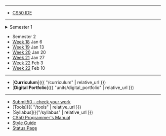 ***
* [CS50 IDE](https://ide.cs50.io/)

***
<details>
<summary>Semester 1
</summary>
<ul>
<li><a href="https://candib80.github.io/ap/weeks/week0/">Week 0</a></li>
<li><a href="https://candib80.github.io/ap/weeks/week1/">Week 1</a></li>
<li><a href="https://candib80.github.io/ap/weeks/week2/">Week 2</a></li>
<li><a href="https://candib80.github.io/ap/weeks/week3/">Week 3</a></li>
<li><a href="https://candib80.github.io/ap/weeks/week4/">Week 4</a></li>
<li><a href="https://candib80.github.io/ap/weeks/week5/">Week 5</a></li>
<li><a href="https://candib80.github.io/ap/weeks/week6/">Week 6</a></li>
<li><a href="https://candib80.github.io/ap/weeks/week7/">Week 7</a></li>
<li><a href="https://candib80.github.io/ap/weeks/week8/">Week 8</a></li>
<li><a href="https://candib80.github.io/ap/weeks/week9/">Week 9</a></li>
<li><a href="https://candib80.github.io/ap/weeks/week10/">Week 10</a></li>
<li><a href="https://candib80.github.io/ap/weeks/week11/">Week 11</a> Nov 4</li>
<li><a href="https://candib80.github.io/ap/weeks/week12/">Week 12</a> Nov 11</li>
<li><a href="https://candib80.github.io/ap/weeks/week13/">Week 13</a> Nov 18</li>
<li><a href="https://candib80.github.io/ap/weeks/week14/">Week 14</a> Nov 25</li>
<li><a href="https://candib80.github.io/ap/weeks/week15/">Week 15</a> Dec 2</li>
<li><a href="https://candib80.github.io/ap/weeks/week16/">Week 16</a> Dec 9</li>
<li><a href="https://candib80.github.io/ap/weeks/week17/">Week 17</a> Dec 16</li>
</ul>
</details>

* Semester 2
* [Week 18](/ap/weeks/week18) Jan 6
* [Week 19](/ap/weeks/week19) Jan 13
* [Week 20](/ap/weeks/week20) Jan 20
* [Week 21](/ap/weeks/week21) Jan 27
* [Week 22](/ap/weeks/week22) Feb 3
* [Week 22](/ap/weeks/week23) Feb 10

***

* [**Curriculum**]({{ "/curriculum" | relative_url }})
* [**Digital Portfolio**]({{ "units/digital_portfolio" | relative_url }})
<!-- * [Problems by Unit]({{ "problems" | relative_url}}) -->

***

* <a href="https://submit.cs50.io" target="_blank">Submit50 - check your work</a>
* [Tools]({{ "/tools" | relative_url }})
* [Syllabus]({{"/syllabus" | relative_url }})
* [CS50 Programmer's Manual](https://man.cs50.io/)
* <a href="https://cs50.readthedocs.io/style/c/" target="_blank">Style Guide</a>
* <a href="https://cs50.statuspage.io/" target="_blank">Status Page</a>


